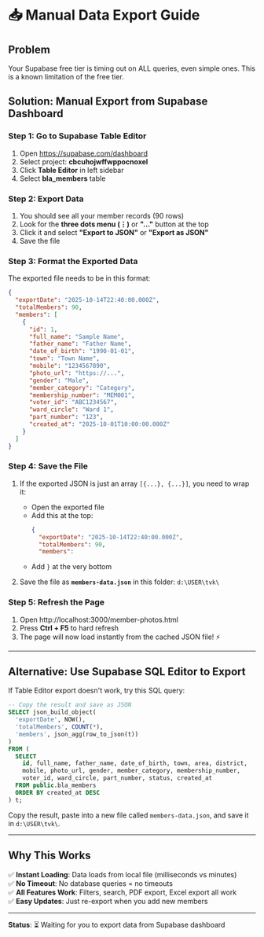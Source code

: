 # 📥 Manual Data Export Guide

## Problem
Your Supabase free tier is timing out on ALL queries, even simple ones. This is a known limitation of the free tier.

## Solution: Manual Export from Supabase Dashboard

### Step 1: Go to Supabase Table Editor
1. Open https://supabase.com/dashboard
2. Select project: **cbcuhojwffwppocnoxel**
3. Click **Table Editor** in left sidebar
4. Select **bla_members** table

### Step 2: Export Data
1. You should see all your member records (90 rows)
2. Look for the **three dots menu (⋮)** or **"..."** button at the top
3. Click it and select **"Export to JSON"** or **"Export as JSON"**
4. Save the file

### Step 3: Format the Exported Data
The exported file needs to be in this format:

```json
{
  "exportDate": "2025-10-14T22:40:00.000Z",
  "totalMembers": 90,
  "members": [
    {
      "id": 1,
      "full_name": "Sample Name",
      "father_name": "Father Name",
      "date_of_birth": "1990-01-01",
      "town": "Town Name",
      "mobile": "1234567890",
      "photo_url": "https://...",
      "gender": "Male",
      "member_category": "Category",
      "membership_number": "MEM001",
      "voter_id": "ABC1234567",
      "ward_circle": "Ward 1",
      "part_number": "123",
      "created_at": "2025-10-01T10:00:00.000Z"
    }
  ]
}
```

### Step 4: Save the File
1. If the exported JSON is just an array `[{...}, {...}]`, you need to wrap it:
   - Open the exported file
   - Add this at the top:
     ```json
     {
       "exportDate": "2025-10-14T22:40:00.000Z",
       "totalMembers": 90,
       "members":
     ```
   - Add `}` at the very bottom
   
2. Save the file as **`members-data.json`** in this folder: `d:\USER\tvk\`

### Step 5: Refresh the Page
1. Open http://localhost:3000/member-photos.html
2. Press **Ctrl + F5** to hard refresh
3. The page will now load instantly from the cached JSON file! ⚡

---

## Alternative: Use Supabase SQL Editor to Export

If Table Editor export doesn't work, try this SQL query:

```sql
-- Copy the result and save as JSON
SELECT json_build_object(
  'exportDate', NOW(),
  'totalMembers', COUNT(*),
  'members', json_agg(row_to_json(t))
)
FROM (
  SELECT 
    id, full_name, father_name, date_of_birth, town, area, district,
    mobile, photo_url, gender, member_category, membership_number,
    voter_id, ward_circle, part_number, status, created_at
  FROM public.bla_members
  ORDER BY created_at DESC
) t;
```

Copy the result, paste into a new file called `members-data.json`, and save it in `d:\USER\tvk\`.

---

## Why This Works
✅ **Instant Loading**: Data loads from local file (milliseconds vs minutes)  
✅ **No Timeout**: No database queries = no timeouts  
✅ **All Features Work**: Filters, search, PDF export, Excel export all work  
✅ **Easy Updates**: Just re-export when you add new members

---

**Status**: ⏳ Waiting for you to export data from Supabase dashboard
